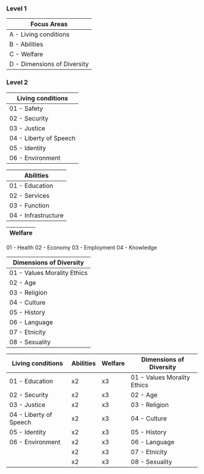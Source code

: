 ### Level 1

Focus Areas  |
------------  |
A - Living conditions|
B - Abilities|
C - Welfare|
D - Dimensions of Diversity|

### Level 2
Living conditions |
------------  |
01 - Safety|
02 - Security|
03 - Justice|
04 - Liberty of Speech|
05 - Identity|
06 - Environment|

Abilities  |
------------  |
01 - Education|
02 - Services|
03 - Function|
04 - Infrastructure|

Welfare  |
------------  |
01 - Health
02 - Economy
03 - Employment
04 - Knowledge

Dimensions of Diversity  |
------------  |
01 - Values Morality Ethics|
02 - Age|
03 - Religion|
04 - Culture|
05 - History|
06 - Language|
07 - Etnicity|
08 - Sexuality|


Living conditions | Abilities  |  Welfare  |  Dimensions of Diversity  |
------------  |  ------------  |  ------------  |  ------------  |
01 - Education | x2 | x3 | 01 - Values Morality Ethics| 01 - Education | 01 - Health |
02 - Security | x2 | x3 |02 - Age|
03 - Justice | x2 | x3 |03 - Religion|
04 - Liberty of Speech | x2 | x3 |04 - Culture|
05 - Identity | x2 | x3 |05 - History|
06 - Environment | x2 | x3 |06 - Language|
 |  | x2 | x3 |07 - Etnicity|
 |  | x2 | x3 |08 - Sexuality|
